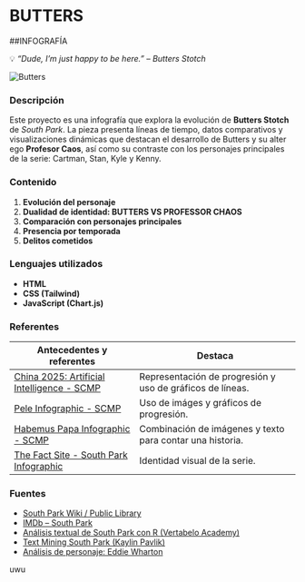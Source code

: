 # BUTTERS 
##INFOGRAFÍA


💡 *“Dude, I’m just happy to be here.” – Butters Stotch*


![Butters]([https://static.wikia.nocookie.net/southpark/images/0/06/ButtersStotch.png/revision/latest?cb=20190411032405](https://pa1.aminoapps.com/6649/a280bbaa1c598289b870a00031ae0366f15034f7_hq.gif))


### Descripción

Este proyecto es una infografía que explora la evolución de **Butters Stotch** de *South Park*. La pieza presenta líneas de tiempo, datos comparativos y visualizaciones dinámicas que destacan el desarrollo de Butters y su alter ego **Profesor Caos**, así como su contraste con los personajes principales de la serie: Cartman, Stan, Kyle y Kenny.


### Contenido

1. **Evolución del personaje**  
2. **Dualidad de identidad: BUTTERS VS PROFESSOR CHAOS**  
3. **Comparación con personajes principales**  
4. **Presencia por temporada**  
5. **Delitos cometidos**


### Lenguajes utilizados

- **HTML**
- **CSS (Tailwind)**
- **JavaScript (Chart.js)**


### Referentes

| Antecedentes y referentes | Destaca |
| ------------------------- | ----------------------- |
| [China 2025: Artificial Intelligence - SCMP](https://multimedia.scmp.com/news/china/article/2166148/china-2025-artificial-intelligence/index.html?src=follow-chapter) | Representación de progresión y uso de gráficos de líneas. |
| [Pele Infographic - SCMP](https://multimedia.scmp.com/infographics/sport/article/3208740/pele/index.html) | Uso de imáges y gráficos de progresión. |
| [Habemus Papa Infographic - SCMP](https://multimedia.scmp.com/infographics/news/world/article/3310236/habemus-papa/index.html) | Combinación de imágenes y texto para contar una historia. |
| [The Fact Site - South Park Infographic](https://www.thefactsite.com/facts-about-south-park/) | Identidad visual de la serie. |


### Fuentes

- [South Park Wiki / Public Library](https://southpark.fandom.com/wiki/South_Park_Public_Library)
- [IMDb – South Park](https://www.imdb.com/es/title/tt0121955/)
- [Análisis textual de South Park con R (Vertabelo Academy)](https://academy.vertabelo.com/blog/south-park-text-data-analysis-with-r-2/)
- [Text Mining South Park (Kaylin Pavlik)](https://www.kaylinpavlik.com/text-mining-south-park/)
- [Análisis de personaje: Eddie Wharton](https://eddiewharton.com/2016/05/27/south-park/)


uwu
